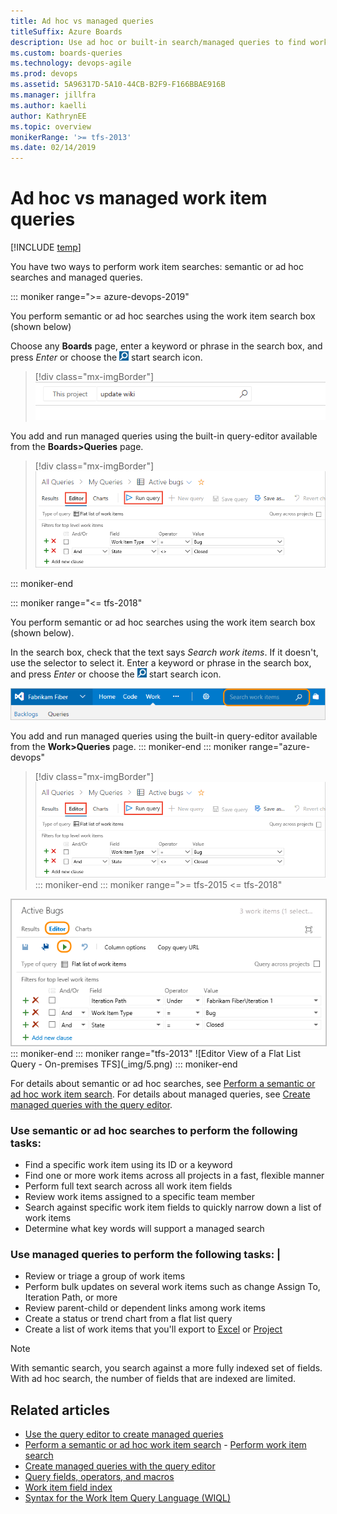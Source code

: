 ```yaml
---
title: Ad hoc vs managed queries
titleSuffix: Azure Boards
description: Use ad hoc or built-in search/managed queries to find work items in Azure Boards, Azure DevOps, & Team Foundation Server 
ms.custom: boards-queries
ms.technology: devops-agile
ms.prod: devops
ms.assetid: 5A96317D-5A10-44CB-B2F9-F166BBAE916B
ms.manager: jillfra
ms.author: kaelli
author: KathrynEE
ms.topic: overview
monikerRange: '>= tfs-2013'
ms.date: 02/14/2019
---
```


# Ad hoc vs managed work item queries

[!INCLUDE [temp](../_shared/version-vsts-tfs-all-versions.md)]

You have two ways to perform work item searches: semantic or ad hoc searches and managed queries. 

::: moniker range=">= azure-devops-2019"

You perform semantic or ad hoc searches using the work item search box (shown below)   

Choose any **Boards** page, enter a keyword or phrase in the search box, and press *Enter* or choose the ![ ](../../project/search/_img/_shared/start-search-icon.png) start search icon. 

> [!div class="mx-imgBorder"]
> ![Work Item Search box](../../project/navigation/_img/search/work-item-search-vert.png)    

You add and run managed queries using the built-in query-editor available from the **Boards>Queries** page.

> [!div class="mx-imgBorder"]
> ![Web portal, Queries page, new queries experience, Editor view of a Flat List Query](_img/using-queries-new-vsts-exp.png) 
	
::: moniker-end   


::: moniker range="<= tfs-2018"     

You perform semantic or ad hoc searches using the work item search box (shown below). 

In the search box, check that the text says _Search work items_. If it doesn't, use the selector to select it. Enter a keyword or phrase in the search box, and press *Enter* or choose the ![ ](../../project/search/_img/_shared/start-search-icon.png) start search icon. 

![Search Work Items Text Box](_img/using-queries-search-box-ts.png)

You add and run managed queries using the built-in query-editor available from the **Work>Queries** page.
::: moniker-end 
::: moniker range="azure-devops"	
> [!div class="mx-imgBorder"]
> ![Web portal, Queries page, new queries experience, Editor view of a Flat List Query](_img/using-queries-new-vsts-exp.png) 
::: moniker-end
::: moniker range=">= tfs-2015 <= tfs-2018"	 	
<img src="_img/query-active-bugs-editor-vso.png" alt="Web portal, Queries page, Editor view of a Flat List Query" style="border: 1px solid #C3C3C3;" /> 
::: moniker-end
::: moniker range="tfs-2013"	 
![Editor View of a Flat List Query - On-premises TFS](_img/5.png)  
::: moniker-end

For details about semantic or ad hoc searches, see [Perform a semantic or ad hoc work item search](search-box-queries.md). For details about managed queries, see [Create managed queries with the query editor](using-queries.md). 

### Use semantic or ad hoc searches to perform the following tasks: 
- Find a specific work item using its ID or a keyword 
-  Find one or more work items across all projects in a fast, flexible manner
-  Perform full text search across all work item fields
-  Review work items assigned to a specific team member
-  Search against specific work item fields to quickly narrow down a list of work items
-  Determine what key words will support a managed search

### Use managed queries to perform the following tasks: |

- Review or triage a group of work items
- Perform bulk updates on several work items such as change Assign To, Iteration Path, or more
- Review parent-child or dependent links among work items
- Create a status or trend chart from a flat list query
- Create a list of work items that you'll export to [Excel](../backlogs/office/bulk-add-modify-work-items-excel.md) or [Project](../backlogs/office/create-your-backlog-tasks-using-project.md) 

> [!NOTE]    
> With semantic search, you search against a more fully indexed set of fields. With ad hoc search, the number of fields that are indexed are limited. 

## Related articles  
- [Use the query editor to create managed queries](using-queries.md)
- [Perform a semantic or ad hoc work item search](search-box-queries.md) - [Perform work item search](../../project/search/work-item-search.md) 
- [Create managed queries with the query editor](using-queries.md)   
- [Query fields, operators, and macros](query-operators-variables.md)   
- [Work item field index](../work-items/guidance/work-item-field.md)    
- [Syntax for the Work Item Query Language (WIQL)](wiql-syntax.md)